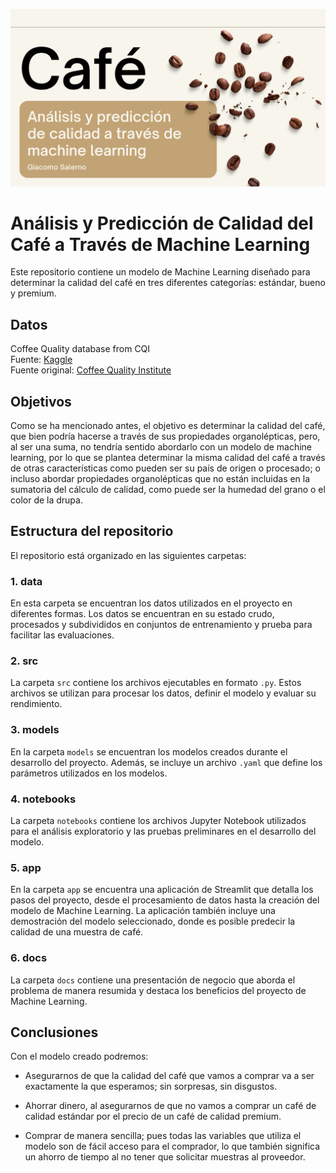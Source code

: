 ![portada](./docs/portada/portada.png)

# Análisis y Predicción de Calidad del Café a Través de Machine Learning

Este repositorio contiene un modelo de Machine Learning diseñado para determinar la calidad del café en tres diferentes categorías: estándar, bueno y premium.

## Datos

Coffee Quality database from CQI  
Fuente: [Kaggle](https://www.kaggle.com/datasets/volpatto/coffee-quality-database-from-cqi)  
Fuente original: [Coffee Quality Institute](https://database.coffeeinstitute.org/)

##  Objetivos

Como se ha mencionado antes, el objetivo es determinar la calidad del café, que bien podría hacerse a través de sus propiedades organolépticas, pero, al ser una suma, no tendría sentido abordarlo con un modelo de machine learning, por lo que se plantea determinar la misma calidad del café a través de otras características como pueden ser su país de origen o procesado; o incluso abordar propiedades organolépticas que no están incluidas en la sumatoria del cálculo de calidad, como puede ser la humedad del grano o el color de la drupa. 

## Estructura del repositorio

El repositorio está organizado en las siguientes carpetas:

### 1. data
En esta carpeta se encuentran los datos utilizados en el proyecto en diferentes formas. Los datos se encuentran en su estado crudo, procesados y subdivididos en conjuntos de entrenamiento y prueba para facilitar las evaluaciones.

### 2. src
La carpeta `src` contiene los archivos ejecutables en formato `.py`. Estos archivos se utilizan para procesar los datos, definir el modelo y evaluar su rendimiento.

### 3. models
En la carpeta `models` se encuentran los modelos creados durante el desarrollo del proyecto. Además, se incluye un archivo `.yaml` que define los parámetros utilizados en los modelos.

### 4. notebooks
La carpeta `notebooks` contiene los archivos Jupyter Notebook utilizados para el análisis exploratorio y las pruebas preliminares en el desarrollo del modelo.

### 5. app
En la carpeta `app` se encuentra una aplicación de Streamlit que detalla los pasos del proyecto, desde el procesamiento de datos hasta la creación del modelo de Machine Learning. La aplicación también incluye una demostración del modelo seleccionado, donde es posible predecir la calidad de una muestra de café.

### 6. docs
La carpeta `docs` contiene una presentación de negocio que aborda el problema de manera resumida y destaca los beneficios del proyecto de Machine Learning.

## Conclusiones

Con el modelo creado podremos:

* Asegurarnos de que la calidad del café que vamos a comprar va a ser exactamente la que esperamos; sin sorpresas, sin disgustos.

* Ahorrar dinero, al asegurarnos de que no vamos a comprar un café de calidad estándar por el precio de un café de calidad premium.

* Comprar de manera sencilla; pues todas las variables que utiliza el modelo son de fácil acceso para el comprador, lo que también significa un ahorro de tiempo al no tener que solicitar muestras al proveedor.